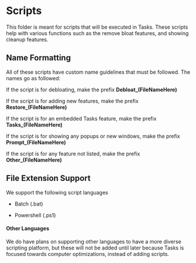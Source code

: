 # Scripts
This folder is meant for scripts that will be executed in Tasks. These scripts help with various functions such as the remove bloat features, and showing cleanup features.


## Name Formatting
All of these scripts have custom name guidelines that must be followed. The names go as followed:

If the script is for debloating, make the prefix **Debloat_(FileNameHere)**

If the script is for adding new features, make the prefix **Restore_(FileNameHere)**

If the script is for an embedded Tasks feature, make the prefix **Tasks_(FileNameHere)**

If the script is for showing any popups or new windows, make the prefix **Prompt_(FileNameHere)**

If the script is for any feature not listed, make the prefix **Other_(FileNameHere)**


## File Extension Support
We support the following script languages

- Batch (.bat)

- Powershell (.ps1)

#### Other Languages
We do have plans on supporting other languages to have a more diverse scripting platform, but these will not be added until later because Tasks is 
focused towards computer optimizations, instead of adding scripts. 
